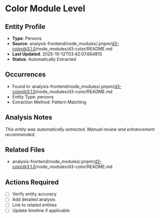 # Color Module Level

## Entity Profile
- **Type**: Persons
- **Source**: analysis-frontend/node_modules/.pnpm/d3-color@3.1.0/node_modules/d3-color/README.md
- **Last Updated**: 2025-10-12T03:42:07.664815
- **Status**: Automatically Extracted

## Occurrences
- Found in: analysis-frontend/node_modules/.pnpm/d3-color@3.1.0/node_modules/d3-color/README.md
- Entity Type: persons
- Extraction Method: Pattern Matching

## Analysis Notes
*This entity was automatically extracted. Manual review and enhancement recommended.*

## Related Files
- analysis-frontend/node_modules/.pnpm/d3-color@3.1.0/node_modules/d3-color/README.md

## Actions Required
- [ ] Verify entity accuracy
- [ ] Add detailed analysis
- [ ] Link to related entities
- [ ] Update timeline if applicable
